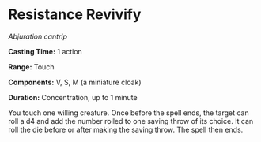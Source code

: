 <title>Resistance Revivify</title>

# Resistance Revivify

_Abjuration cantrip_

**Casting Time:** 1 action

**Range:** Touch

**Components:** V, S, M (a miniature cloak)

**Duration:** Concentration, up to 1 minute

You touch one willing creature. Once before
the spell ends, the target can roll a d4 and
add the number rolled to one saving throw of
its choice. It can roll the die before or
after making the saving throw. The spell then
ends.



